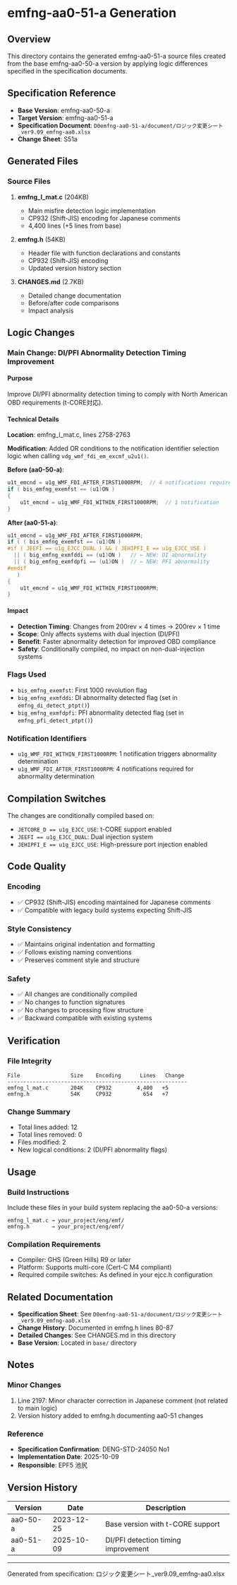# emfng-aa0-51-a Generation

## Overview
This directory contains the generated emfng-aa0-51-a source files created from the base emfng-aa0-50-a version by applying logic differences specified in the specification documents.

## Specification Reference
- **Base Version**: emfng-aa0-50-a
- **Target Version**: emfng-aa0-51-a  
- **Specification Document**: `D0emfng-aa0-51-a/document/ロジック変更シート_ver9.09_emfng-aa0.xlsx`
- **Change Sheet**: S51a

## Generated Files

### Source Files
1. **emfng_l_mat.c** (204KB)
   - Main misfire detection logic implementation
   - CP932 (Shift-JIS) encoding for Japanese comments
   - 4,400 lines (+5 lines from base)

2. **emfng.h** (54KB)
   - Header file with function declarations and constants
   - CP932 (Shift-JIS) encoding
   - Updated version history section

3. **CHANGES.md** (2.7KB)
   - Detailed change documentation
   - Before/after code comparisons
   - Impact analysis

## Logic Changes

### Main Change: DI/PFI Abnormality Detection Timing Improvement

#### Purpose
Improve DI/PFI abnormality detection timing to comply with North American OBD requirements (t-CORE対応).

#### Technical Details
**Location**: emfng_l_mat.c, lines 2758-2763

**Modification**: Added OR conditions to the notification identifier selection logic when calling `vdg_wmf_fdi_em_excmf_u2u1()`.

**Before (aa0-50-a)**:
```c
u1t_emcnd = u1g_WMF_FDI_AFTER_FIRST1000RPM;  // 4 notifications required
if ( bis_emfng_exemfst == (u1)ON )
{
    u1t_emcnd = u1g_WMF_FDI_WITHIN_FIRST1000RPM;  // 1 notification
}
```

**After (aa0-51-a)**:
```c
u1t_emcnd = u1g_WMF_FDI_AFTER_FIRST1000RPM;
if ( ( bis_emfng_exemfst == (u1)ON )
#if ( JEEFI == u1g_EJCC_DUAL ) && ( JEHIPFI_E == u1g_EJCC_USE )
  || ( big_emfng_exmfddi == (u1)ON )   // ← NEW: DI abnormality
  || ( big_emfng_exmfdpfi == (u1)ON )  // ← NEW: PFI abnormality
#endif
   )
{
    u1t_emcnd = u1g_WMF_FDI_WITHIN_FIRST1000RPM;
}
```

#### Impact
- **Detection Timing**: Changes from 200rev × 4 times → 200rev × 1 time
- **Scope**: Only affects systems with dual injection (DI/PFI)
- **Benefit**: Faster abnormality detection for improved OBD compliance
- **Safety**: Conditionally compiled, no impact on non-dual-injection systems

### Flags Used
- `bis_emfng_exemfst`: First 1000 revolution flag
- `big_emfng_exmfddi`: DI abnormality detected flag (set in `emfng_di_detect_ptpt()`)
- `big_emfng_exmfdpfi`: PFI abnormality detected flag (set in `emfng_pfi_detect_ptpt()`)

### Notification Identifiers
- `u1g_WMF_FDI_WITHIN_FIRST1000RPM`: 1 notification triggers abnormality determination
- `u1g_WMF_FDI_AFTER_FIRST1000RPM`: 4 notifications required for abnormality determination

## Compilation Switches

The changes are conditionally compiled based on:
- `JETCORE_D == u1g_EJCC_USE`: t-CORE support enabled
- `JEEFI == u1g_EJCC_DUAL`: Dual injection system
- `JEHIPFI_E == u1g_EJCC_USE`: High-pressure port injection enabled

## Code Quality

### Encoding
- ✅ CP932 (Shift-JIS) encoding maintained for Japanese comments
- ✅ Compatible with legacy build systems expecting Shift-JIS

### Style Consistency
- ✅ Maintains original indentation and formatting
- ✅ Follows existing naming conventions
- ✅ Preserves comment style and structure

### Safety
- ✅ All changes are conditionally compiled
- ✅ No changes to function signatures
- ✅ No changes to processing flow structure
- ✅ Backward compatible with existing systems

## Verification

### File Integrity
```
File                Size    Encoding      Lines   Change
---------------------------------------------------------
emfng_l_mat.c       204K    CP932        4,400   +5
emfng.h             54K     CP932          654   +7
```

### Change Summary
- Total lines added: 12
- Total lines removed: 0
- Files modified: 2
- New logical conditions: 2 (DI/PFI abnormality flags)

## Usage

### Build Instructions
Include these files in your build system replacing the aa0-50-a versions:
```
emfng_l_mat.c → your_project/eng/emf/
emfng.h       → your_project/eng/emf/
```

### Compilation Requirements
- Compiler: GHS (Green Hills) R9 or later
- Platform: Supports multi-core (Cert-C M4 compliant)
- Required compile switches: As defined in your ejcc.h configuration

## Related Documentation

- **Specification Sheet**: See `D0emfng-aa0-51-a/document/ロジック変更シート_ver9.09_emfng-aa0.xlsx`
- **Change History**: Documented in emfng.h lines 80-87
- **Detailed Changes**: See CHANGES.md in this directory
- **Base Version**: Located in `base/` directory

## Notes

### Minor Changes
1. Line 2197: Minor character correction in Japanese comment (not related to main logic)
2. Version history added to emfng.h documenting aa0-51 changes

### Reference
- **Specification Confirmation**: DENG-STD-24050 No1
- **Implementation Date**: 2025-10-09
- **Responsible**: EPF5 池尻

## Version History

| Version   | Date       | Description                          |
|-----------|------------|--------------------------------------|
| aa0-50-a  | 2023-12-25 | Base version with t-CORE support     |
| aa0-51-a  | 2025-10-09 | DI/PFI detection timing improvement  |

---
Generated from specification: ロジック変更シート_ver9.09_emfng-aa0.xlsx
